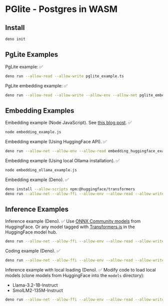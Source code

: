 # PGlite - Postgres in WASM

## Install

```bash
deno init
```

## PgLite Examples

PgLite example: ✅

```bash
deno run --allow-read --allow-write pglite_example.ts
```

PgLite embedding example: ✅

```bash
deno run --allow-read --allow-write --allow-env --allow-net pglite_embed_example.ts
```

## Embedding Examples

Embedding example (Node JavaScript). See [this blog post](https://www.datastax.com/blog/how-to-create-vector-embeddings-in-node-js).  ✅

```bash
node embedding_example.js
```

Embedding example (Using HuggingFace API). ✅

```bash
deno run --allow-net --allow-env --allow-read embedding_huggingface_example.ts
```

Embedding example (Using local Ollama installation). ✅

```bash
node embedding_ollama_example.js
```

Embedding example (Deno). ✅

```bash
deno install --allow-scripts npm:@huggingface/transformers
deno run --allow-net --allow-ffi --allow-env --allow-read --allow-write embedding_example.ts
```

## Inference Examples

Inference example (Deno). ✅
Use [ONNX Community models](https://huggingface.co/onnx-community) from HuggingFace.
Or any model tagged with [Transformers.js](https://huggingface.co/models?library=transformers.js&sort=trending) in the HuggingFace model hub.

```bash
deno run --allow-net --allow-ffi --allow-env --allow-read --allow-write deno_inference_example.ts
```

Coding example (Deno). ✅

```bash
deno run --allow-net --allow-ffi --allow-env --allow-read --allow-write coding_inference_example.ts
```

Inference example with local loading (Deno). ✅
Modify code to load local models (clone models from HuggingFace into the `models` directory):

* Llama-3.2-1B-Instruct
* SmolLM2-135M-Instruct

```bash
deno run --allow-net --allow-ffi --allow-env --allow-read --allow-write deno_inference_local_example.ts
```
